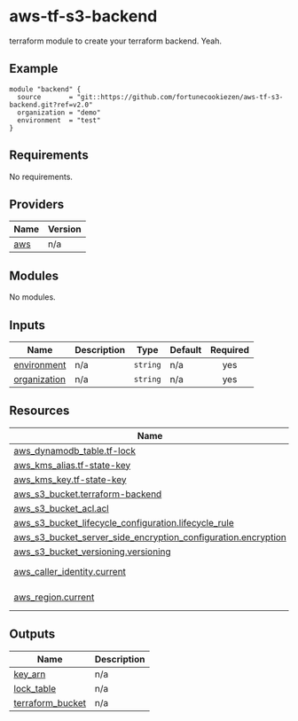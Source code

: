# aws-tf-s3-backend

terraform module to create your terraform backend. Yeah.

<!-- BEGIN_TF_DOCS -->


## Example

```hcl
module "backend" {
  source       = "git::https://github.com/fortunecookiezen/aws-tf-s3-backend.git?ref=v2.0"
  organization = "demo"
  environment  = "test"
}
```

## Requirements

No requirements.

## Providers

| Name | Version |
|------|---------|
| <a name="provider_aws"></a> [aws](#provider\_aws) | n/a |

## Modules

No modules.

## Inputs

| Name | Description | Type | Default | Required |
|------|-------------|------|---------|:--------:|
| <a name="input_environment"></a> [environment](#input\_environment) | n/a | `string` | n/a | yes |
| <a name="input_organization"></a> [organization](#input\_organization) | n/a | `string` | n/a | yes |

## Resources

| Name | Type |
|------|------|
| [aws_dynamodb_table.tf-lock](https://registry.terraform.io/providers/hashicorp/aws/latest/docs/resources/dynamodb_table) | resource |
| [aws_kms_alias.tf-state-key](https://registry.terraform.io/providers/hashicorp/aws/latest/docs/resources/kms_alias) | resource |
| [aws_kms_key.tf-state-key](https://registry.terraform.io/providers/hashicorp/aws/latest/docs/resources/kms_key) | resource |
| [aws_s3_bucket.terraform-backend](https://registry.terraform.io/providers/hashicorp/aws/latest/docs/resources/s3_bucket) | resource |
| [aws_s3_bucket_acl.acl](https://registry.terraform.io/providers/hashicorp/aws/latest/docs/resources/s3_bucket_acl) | resource |
| [aws_s3_bucket_lifecycle_configuration.lifecycle_rule](https://registry.terraform.io/providers/hashicorp/aws/latest/docs/resources/s3_bucket_lifecycle_configuration) | resource |
| [aws_s3_bucket_server_side_encryption_configuration.encryption](https://registry.terraform.io/providers/hashicorp/aws/latest/docs/resources/s3_bucket_server_side_encryption_configuration) | resource |
| [aws_s3_bucket_versioning.versioning](https://registry.terraform.io/providers/hashicorp/aws/latest/docs/resources/s3_bucket_versioning) | resource |
| [aws_caller_identity.current](https://registry.terraform.io/providers/hashicorp/aws/latest/docs/data-sources/caller_identity) | data source |
| [aws_region.current](https://registry.terraform.io/providers/hashicorp/aws/latest/docs/data-sources/region) | data source |

## Outputs

| Name | Description |
|------|-------------|
| <a name="output_key_arn"></a> [key\_arn](#output\_key\_arn) | n/a |
| <a name="output_lock_table"></a> [lock\_table](#output\_lock\_table) | n/a |
| <a name="output_terraform_bucket"></a> [terraform\_bucket](#output\_terraform\_bucket) | n/a |
<!-- END_TF_DOCS -->